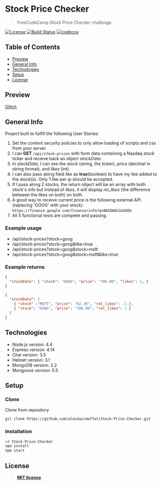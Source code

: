 # Stock Price Checker

> FreeCodeCamp Stock Price Checker challenge.

[![License](https://img.shields.io/:license-mit-blue.svg?style=flat-square)](https://badges.mit-license.org)
[![Build Status](https://travis-ci.com/alasdairmoffat/Stock-Price-Checker.svg?branch=master)](https://travis-ci.com/alasdairmoffat/Stock-Price-Checker)
[![codecov](https://codecov.io/gh/alasdairmoffat/Stock-Price-Checker/branch/master/graph/badge.svg)](https://codecov.io/gh/alasdairmoffat/Stock-Price-Checker)

## Table of Contents

- [Preview](#preview)
- [General Info](#general-info)
- [Technologies](#technologies)
- [Setup](#setup)
- [License](#license)

## Preview

[Glitch](https://alasdairmoffat-stock-price-checker.glitch.me)

## General Info

Project built to fulfill the following User Stories:

1. Set the content security policies to only allow loading of scripts and css from your server.
2. I can **GET** `/api/stock-prices` with form data containing a Nasdaq _stock_ ticker and recieve back an object _stockData_.
3. In _stockData_, I can see the _stock_ (string, the ticker), _price_ (decimal in string format), and _likes_ (int).
4. I can also pass along field _like_ as **true**(boolean) to have my like added to the stock(s). Only 1 like per ip should be accepted.
5. If I pass along 2 stocks, the return object will be an array with both stock's info but instead of _likes_, it will display _rel_likes_ (the difference between the likes on both) on both.
6. A good way to receive current price is the following external API (replacing 'GOOG' with your stock): `https://finance.google.com/finance/info?q=NASDAQ%3aGOOG`
7. All 5 functional tests are complete and passing.

### Example usage

- /api/stock-prices?stock=goog
- /api/stock-prices?stock=goog&like=true
- /api/stock-prices?stock=goog&stock=msft
- /api/stock-prices?stock=goog&stock=msft&like=true

### Example returns

```json
{
  "stockData": { "stock": "GOOG", "price": "786.90", "likes": 1, }
}

{
  "stockData": [
    { "stock" :"MSFT", "price": "62.30", "rel_likes": -1 },
    { "stock": "GOOG", "price": "786.90", "rel_likes": 1 }
  ]
}
```

## Technologies

- Node.js version: 4.4
- Express version: 4.14
- Chai version: 3.5
- Helmet version: 3.1
- MongoDB version: 2.2
- Mongoose version: 5.5

## Setup

### Clone

Clone from repository

```bash
git clone https://github.com/alasdairmoffat/Stock-Price-Checker.git
```

### Installation

```bash
cd Stock-Price-Checker
npm install
npm start
```

## License

> **[MIT license](https://opensource.org/licenses/mit-license.php)**

